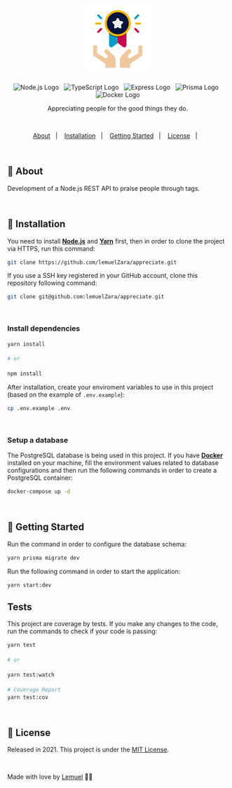 <h1 align="center">
  <img src="./.github/appreciation.png" width="150" />
</h1>

<p align="center">
  <img alt="Node.js Logo" src="https://img.shields.io/badge/Node.js-latest-00a0c8?logo=node.js&labelColor=fff">&nbsp;&nbsp;
  <img alt="TypeScript Logo" src="https://img.shields.io/badge/TypeScript-latest-c80a50?logo=typescript&labelColor=fff">&nbsp;&nbsp;
  <img alt="Express Logo" src="https://img.shields.io/badge/Express-v4.17.1-00a0c8?logo=express&labelColor=fff&logoColor=000">&nbsp;&nbsp;
  <img alt="Prisma Logo" src="https://img.shields.io/badge/Prisma-v2.25.0-c80a50?logo=prisma&labelColor=fff&logoColor=000">&nbsp;&nbsp;
  <img alt="Docker Logo" src="https://img.shields.io/badge/Docker & Docker Compose-latest-00a0c8?logo=docker&labelColor=fff">

<p align="center">Appreciating people for the good things they do.</p>

<br>

<p align="center">
  <a href="#open_book-about">About</a>&nbsp;&nbsp;&nbsp;|&nbsp;&nbsp;&nbsp;
  <a href="#construction_worker-installation">Installation</a>&nbsp;&nbsp;&nbsp;|&nbsp;&nbsp;&nbsp;
  <a href="#runner-getting-started">Getting Started</a>&nbsp;&nbsp;&nbsp;|&nbsp;&nbsp;&nbsp;
  <a href="#closed_book-license">License</a>&nbsp;&nbsp;&nbsp;|&nbsp;&nbsp;&nbsp;
</p>

<br>

## :open_book: About

Development of a Node.js REST API to praise people through tags.

<br>

## :construction_worker: Installation

You need to install **[Node.js](https://nodejs.org/en/)** and **[Yarn](https://yarnpkg.com/)** first, then in order to clone the project via HTTPS, run this command:
```bash
git clone https://github.com/lemuelZara/appreciate.git
```

If you use a SSH key registered in your GitHub account, clone this repository following command:
```bash
git clone git@github.com:lemuelZara/appreciate.git
```

<br>

### Install dependencies

```bash
yarn install

# or

npm install
```

After installation, create your enviroment variables to use in this project (based on the example of `.env.example`):
```bash
cp .env.example .env
```

<br>

### Setup a database

The PostgreSQL database is being used in this project. If you have **[Docker](https://www.docker.com/)** installed on your machine, fill the environment values related to database configurations and then run the following commands in order to create a PostgreSQL container:

```bash
docker-compose up -d
```

<br>

## :runner: Getting Started

Run the command in order to configure the database schema:
```bash
yarn prisma migrate dev
```

Run the following command in order to start the application:
```bash
yarn start:dev
```

## Tests

This project are coverage by tests. If you make any changes to the code, run the commands to check if your code is passing:
```bash
yarn test

# or

yarn test:watch

# Coverage Report
yarn test:cov
```

<br>

## :closed_book: License

Released in 2021. This project is under the [MIT License](./LICENSE).

<br>

Made with love by [Lemuel](https://linkedin.com/in/lemuelZara) 💜🚀
